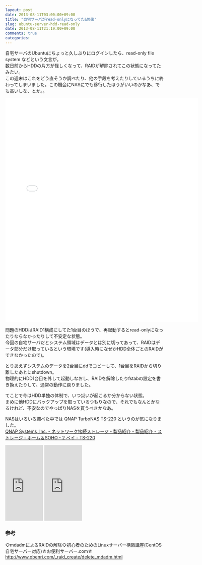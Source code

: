 ```yaml
---
layout: post
date: 2013-08-11T03:00:00+09:00
title: "自宅サーバがread-onlyになってた&修復"
slug: ubuntu-server-hdd-read-only
date: 2013-08-11T21:19:00+09:00
comments: true
categories: 
---
```

自宅サーバのUbuntuにちょっと久しぶりにログインしたら、read-only file system などという文言が。  
数日前からHDDの片方が怪しくなって、RAIDが解除されてこの状態になってたみたい。  
この週末はこれをどう直そうか調べたり、他の手段を考えたりしているうちに終わってしまいました。この機会にNASにでも移行したほうがいいのかなあ、でも高いしな、とか。。
<!-- more -->

<iframe src="//instagram.com/p/c3tQByCSun/embed/" width="612" height="710" frameborder="0" scrolling="no" allowtransparency="true"></iframe>

問題のHDDはRAID1構成にしてた1台目のほうで、再起動するとread-onlyになったりならなかったりして不安定な状態。  
今回の自宅サーバだとシステム領域はデータとは別に切ってあって、RAIDはデータ部分だけ取っているという環境です(導入時になぜかHDD全体ごとのRAIDができなかったので)。  

とりあえずシステムのデータを2台目にddでコピーして、1台目をRAIDから切り離したあとにshutdown。  
物理的にHDD1台目を外して起動しなおし、RAIDを解除したりfstabの設定を書き換えたりして、通常の動作に戻りました。

てことで今はHDD単独の体制で、いつ災いが起こるか分からない状態。  
まめに他HDDにバックアップを取っているつもりなので、それでもなんとかなるけれど、不安なのでやっぱりNASを買うべきかなあ。

NASはいろいろ調べた中では QNAP TurboNAS TS-220 というのが気になりました。  
[QNAP Systems, Inc. - ネットワーク接続ストレージ - 製品紹介 - 製品紹介 - ストレージ - ホーム＆SOHO - 2 ベイ - TS-220](http://www.qnap.com/jp/index.php?lang=jp&sn=699&c=328&sc=601&t=610&n=18427)

<iframe src="http://rcm-fe.amazon-adsystem.com/e/cm?lt1=_blank&bc1=000000&IS2=1&bg1=FFFFFF&fc1=000000&lc1=0000FF&t=masawo-22&o=9&p=8&l=as4&m=amazon&f=ifr&ref=ss_til&asins=B00CF9VFSU" style="width:120px;height:240px;" scrolling="no" marginwidth="0" marginheight="0" frameborder="0"></iframe>

<iframe src="http://rcm-fe.amazon-adsystem.com/e/cm?lt1=_blank&bc1=000000&IS2=1&bg1=FFFFFF&fc1=000000&lc1=0000FF&t=masawo-22&o=9&p=8&l=as4&m=amazon&f=ifr&ref=ss_til&asins=B008P56QTG" style="width:120px;height:240px;" scrolling="no" marginwidth="0" marginheight="0" frameborder="0"></iframe>



### 参考
◇mdadmによるRAIDの解除◇初心者のためのLinuxサーバー構築講座(CentOS 自宅サーバー対応)☆お便利サーバー.com☆ http://www.obenri.com/_raid_create/delete_mdadm.html
